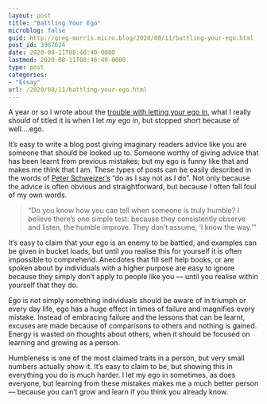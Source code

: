 ```yaml
---
layout: post
title: "Battling Your Ego"
microblog: false
guid: http://greg-morris.micro.blog/2020/08/11/battling-your-ego.html
post_id: 3987624
date: 2020-08-11T08:46:40-0000
lastmod: 2020-08-11T08:46:40-0000
type: post
categories:
- "Essay"
url: /2020/08/11/battling-your-ego.html
---
```

<!--kg-card-begin: html--><p>A year or so I wrote about the <a href="https://gr36.com/letting-your-ego-in/">trouble with letting your ego in</a>, what I really should of titled it is when I let <em>my</em> ego in, but stopped short because of well….ego.</p>
<p>It’s easy to write a blog post giving imaginary readers advice like you are someone that should be looked up to. Someone worthy of giving advice that has been learnt from previous mistakes; but my ego is funny like that and makes me think that I am. These types of posts can be easily described in the words of <a href="https://en.wikipedia.org/wiki/Do_as_I_Say_(Not_as_I_Do)">Peter Schweizer’s</a> “do as I say not as I do”. Not only because the advice is often obvious and straightforward, but because I often fall foul of my own words.</p>
<blockquote><p>“Do you know how you can tell when someone is truly humble? I believe there’s one simple test: because they consistently observe and listen, the humble improve. They don’t assume, ‘I know the way.’”</p></blockquote>
<p>It’s easy to claim that your ego is an enemy to be battled, and examples can be given in bucket loads, but until you realise this for yourself it is often impossible to comprehend. Anecdotes that fill self help books, or are spoken about by individuals with a higher purpose are easy to ignore because they simply don’t apply to people like you — until you realise within yourself that they do.</p>
<p>Ego is not simply something individuals should be aware of in triumph or every day life, ego has a huge effect in times of failure and magnifies every mistake. Instead of embracing failure and the lessons that can be learnt, excuses are made because of comparisons to others and nothing is gained. Energy is wasted on thoughts about others, when it should be focused on learning and growing as a person.</p>
<p>Humbleness is one of the most claimed traits in a person, but very small numbers actually show it. It’s easy to claim to be, but showing this in everything you do is much harder. I let my ego in sometimes, as does everyone, but learning from these mistakes makes me a much better person — because you can’t grow and learn if you think you already know.</p>
<!--kg-card-end: html-->
